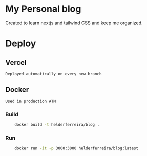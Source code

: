 # My Personal blog

Created to learn nextjs and tailwind CSS and keep me organized.

# Deploy

## Vercel
    Deployed automatically on every new branch

## Docker
    Used in production ATM

### Build
```bash
    docker build -t helderferreira/blog .
```

### Run
```bash
    docker run -it -p 3000:3000 helderferreira/blog:latest
```